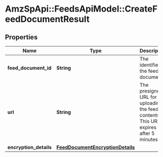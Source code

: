 # AmzSpApi::FeedsApiModel::CreateFeedDocumentResult

## Properties
Name | Type | Description | Notes
------------ | ------------- | ------------- | -------------
**feed_document_id** | **String** | The identifier of the feed document. | 
**url** | **String** | The presigned URL for uploading the feed contents. This URL expires after 5 minutes. | 
**encryption_details** | [**FeedDocumentEncryptionDetails**](FeedDocumentEncryptionDetails.md) |  | 

